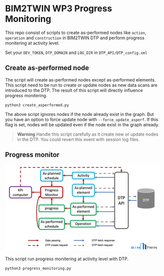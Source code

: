 # BIM2TWIN WP3 Progress Monitoring

This repo consist of scripts to create as-performed nodes like `action`, `operation` and `construction` in BIM2TWIN DTP
and perform progress monitering at activity level.

Set your `DEV_TOKEN`, `DTP_DOMAIN` and `LOG_DIR` in `DTP_API/DTP_config.xml`

## Create as-performed node

The script will create as-performed nodes except as-performed elements. This script need to be run to create or update
nodes as new data scans are introduced to the DTP. The result of this script will directly influence progress
monitering.

```shell
python3 create_asperformed.py
```

The above script ignores nodes if the node already exist in the graph. But you have an option to force update node
with `--force_update_asperf`. If this flag is set, nodes will be updated even if the node exist in the graph already.

> **Warning**
> Handle this script carefully as it create new or update nodes in the DTP. You could revert this event with session log
> files.

## Progress monitor

![B2T progress monitor](assets/progress.jpg)

This script run progress monitering at activity level with DTP.

```shell
python3 progress_monitoring.py
```